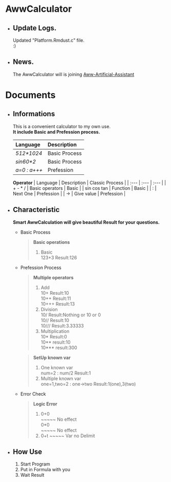 # AwwCalculator  
+ ## Update Logs.  
  Updated "Platform.Rmdust.c" file.  
  :)  

+ ## News.  
  The AwwCalculator will is joining [Aww-Artificial-Assistant](https://github.com/bre97-web/Aww-Artificial-Assistant)  

# Documents  
+ ## Informations  
  This is a convenient calculator to my own use.  
  **It include Basic and Prefession process.**  
  
    | Language     | Description             |  
    | :---         | :---                    |  
    |_512*1024_    | Basic Process           |  
    |_sin60*2_     | Basic Process           |  
    |_a=0 : a+++_  | Prefession              |  
  
  **Operator**
    | Language     | Description             | Classic Process | 
    | :---         | :---                    | :---            |
    | + - * /      | Basic operators         | Basic           |
    | sin cos tan  | Function                | Basic           |
    | :            | Next One                | Prefession      |
    | ->           | Give value              | Prefession      |
 

+ ## Characteristic  
  **Smart AwwCalculation will give beautiful Result for your questions.**  
  * Basic Process  
    > **Basic operations**  
    > 1. Basic  
      123+3 Result:126  
  * Prefession Process  
    > **Multiple operators**  
    > 1. Add  
      10+ Result:10  
      10++  Result:11  
      10+++  Result:13  
    > 2. Division    
      10/ Result:Nothing or 10 or 0   
      10// Result:10   
      10/// Result:3.33333   
    > 3. Multiplication  
      10* Result:0   
      10** result:10   
      10*** result:300  
      
    > **SetUp known var**  
    > 1. One known var  
      num=2 : num/2 Result:1  
    > 2. Multiple known var  
      one=1,two=2 : one->two Result:1(one),3(two)  
  * Error Check  
    > **Logic Error**  
    > 1. 0+0  
         ~~~~~ No effect  
         0*0  
         ~~~~~ No effect  
    > 2. 0+t
         ~~~~~ Var no Delimit    
           
  
  
+ ## How Use  
  1. Start Program  
  2. Put in Formula with you  
  3. Wait Result  
